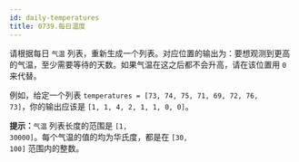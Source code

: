 ```yaml
---
id: daily-temperatures
title: 0739.每日温度
---
```

请根据每日 <code>气温</code> 列表，重新生成一个列表。对应位置的输出为：要想观测到更高的气温，至少需要等待的天数。如果气温在这之后都不会升高，请在该位置用 <code>0</code> 来代替。

例如，给定一个列表 <code>temperatures = [73, 74, 75, 71, 69, 72, 76, 73]</code>，你的输出应该是 <code>[1, 1, 4, 2, 1, 1, 0, 0]</code>。

**提示：**<code>气温</code> 列表长度的范围是 <code>[1, 30000]</code>。每个气温的值的均为华氏度，都是在 <code>[30, 100]</code> 范围内的整数。
